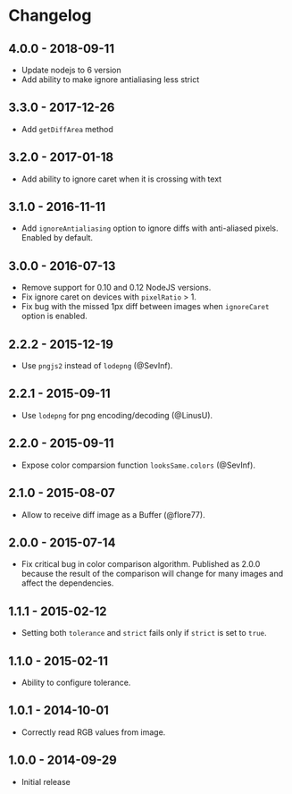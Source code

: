 # Changelog

## 4.0.0 - 2018-09-11

* Update nodejs to 6 version
* Add ability to make ignore antialiasing less strict

## 3.3.0 - 2017-12-26

* Add `getDiffArea` method

## 3.2.0 - 2017-01-18

* Add ability to ignore caret when it is crossing with text

## 3.1.0 - 2016-11-11

* Add `ignoreAntialiasing` option to ignore diffs with anti-aliased pixels. Enabled by default.

## 3.0.0 - 2016-07-13

* Remove support for 0.10 and 0.12 NodeJS versions.
* Fix ignore caret on devices with `pixelRatio` > 1.
* Fix bug with the missed 1px diff between images when `ignoreCaret` option is enabled.

## 2.2.2 - 2015-12-19

* Use `pngjs2` instead of `lodepng` (@SevInf).

## 2.2.1 - 2015-09-11

* Use `lodepng` for png encoding/decoding (@LinusU).

## 2.2.0 - 2015-09-11

* Expose color comparsion function `looksSame.colors` (@SevInf).

## 2.1.0 - 2015-08-07

* Allow to receive diff image as a Buffer (@flore77).

## 2.0.0 - 2015-07-14

* Fix critical bug in color comparison algorithm.
Published as 2.0.0 because the result of the comparison
will change for many images and affect the dependencies.

## 1.1.1 - 2015-02-12

* Setting both `tolerance` and `strict` fails
  only if `strict` is set to `true`.

## 1.1.0 - 2015-02-11

* Ability to configure tolerance.

## 1.0.1 - 2014-10-01

* Correctly read RGB values from image.

## 1.0.0 - 2014-09-29

* Initial release
